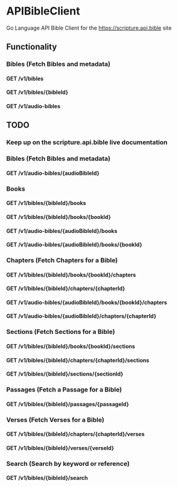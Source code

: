 # APIBibleClient
Go Language API Bible Client for the https://scripture.api.bible site

## Functionality
### Bibles (Fetch Bibles and metadata)
#### GET /v1/bibles
#### GET /v1/bibles/{bibleId}
#### GET /v1/audio-bibles
## TODO
### Keep up on the scripture.api.bible live documentation
### Bibles (Fetch Bibles and metadata)
#### GET /v1/audio-bibles/{audioBibleId}
### Books
#### GET /v1/bibles/{bibleId}/books
#### GET /v1/bibles/{bibleId}/books/{bookId}
#### GET /v1/audio-bibles/{audioBibleId}/books
#### GET /v1/audio-bibles/{audioBibleId}/books/{bookId}
### Chapters (Fetch Chapters for a Bible)
#### GET /v1/bibles/{bibleId}/books/{bookId}/chapters
#### GET /v1/bibles/{bibleId}/chapters/{chapterId}
#### GET /v1/audio-bibles/{audioBibleId}/books/{bookId}/chapters
#### GET /v1/audio-bibles/{audioBibleId}/chapters/{chapterId}
### Sections (Fetch Sections for a Bible)
#### GET /v1/bibles/{bibleId}/books/{bookId}/sections
#### GET /v1/bibles/{bibleId}/chapters/{chapterId}/sections
#### GET /v1/bibles/{bibleId}/sections/{sectionId}
### Passages (Fetch a Passage for a Bible)
#### GET /v1/bibles/{bibleId}/passages/{passageId}
### Verses (Fetch Verses for a Bible)
#### GET /v1/bibles/{bibleId}/chapters/{chapterId}/verses
#### GET /v1/bibles/{bibleId}/verses/{verseId}
### Search (Search by keyword or reference)
#### GET /v1/bibles/{bibleId}/search
